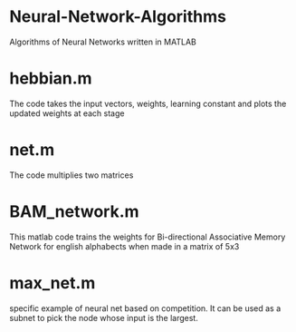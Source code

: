 # Neural-Network-Algorithms
Algorithms of Neural Networks written in MATLAB 

# hebbian.m 
The code takes the input vectors, weights, learning constant and plots the updated weights at each stage

# net.m
The code multiplies two matrices

# BAM_network.m
This matlab code trains the weights for Bi-directional Associative Memory Network for english alphabects when made in a matrix of 5x3 

# max_net.m
specific example of neural net based on competition. It can be used as a subnet to pick the node whose input is the largest.

